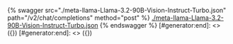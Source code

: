 [#generator:start]: <> ({ "template": "openapi" })
[#generator:start]: <> ({ "template": "openapi" })
{% swagger src="./meta-llama-Llama-3.2-90B-Vision-Instruct-Turbo.json" path="/v2/chat/completions" method="post" %}
[./meta-llama-Llama-3.2-90B-Vision-Instruct-Turbo.json](./meta-llama-Llama-3.2-90B-Vision-Instruct-Turbo.json)
{% endswagger %}
[#generator:end]: <> ({})
[#generator:end]: <> ({})